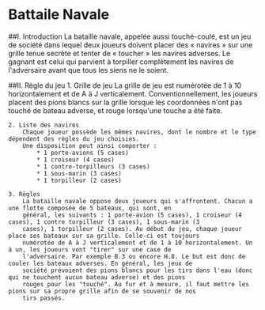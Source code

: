 # Battaile Navale

##I. Introduction
La bataille navale, appelée aussi touché-coulé, est un jeu de société dans lequel deux joueurs doivent placer des « navires » sur une grille tenue secrète et tenter de « toucher » les navires adverses. Le gagnant est celui qui parvient à torpiller complètement les navires de l'adversaire avant que tous les siens ne le soient.

##II. Règle du jeu
	1. Grille de jeu
		La grille de jeu est numérotée de 1 à 10 horizontalement et de A à J verticalement.
		Conventionnellement, les joueurs placent des pions blancs sur la grille lorsque les coordonnées n'ont pas touché de
		bateau adverse, et rouge lorsqu'une touche a été faite.
		
	2. Liste des navires
		Chaque joueur possède les mêmes navires, dont le nombre et le type dépendent des règles du jeu choisies.
		Une disposition peut ainsi comporter :
			* 1 porte-avions (5 cases)
			* 1 croiseur (4 cases)
			* 1 contre-torpilleurs (3 cases)
			* 1 sous-marin (3 cases)
			* 1 torpilleur (2 cases)
			 
	3. Règles
		La bataille navale oppose deux joueurs qui s'affrontent. Chacun a une flotte composée de 5 bateaux, qui sont, en 
		général, les suivants : 1 porte-avion (5 cases), 1 croiseur (4 cases), 1 contre torpilleur (3 cases), 1 sous-marin (3 
		cases), 1 torpilleur (2 cases). Au début du jeu, chaque joueur place ses bateaux sur sa grille. Celle-ci est toujours
		numérotée de A à J verticalement et de 1 à 10 horizontalement. Un à un, les joueurs vont "tirer" sur une case de 
		l'adversaire. Par exemple B.3 ou encore H.8. Le but est donc de couler les bateaux adverses. En général, les jeux de 
		société prévoient des pions blancs pour les tirs dans l'eau (donc qui ne touchent aucun bateau adverse) et des pions 
		rouges pour les "touché". Au fur et à mesure, il faut mettre les pions sur sa propre grille afin de se souvenir de nos
		tirs passés.
